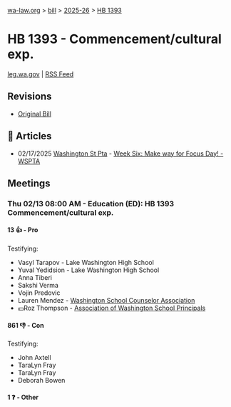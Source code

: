 [wa-law.org](/) > [bill](/bill/) > [2025-26](/bill/2025-26/) > [HB 1393](/bill/2025-26/hb/1393/)

# HB 1393 - Commencement/cultural exp.
[leg.wa.gov](https://app.leg.wa.gov/billsummary?BillNumber=1393&Year=2025&Initiative=false) | [RSS Feed](./rss.xml)

## Revisions
* [Original Bill](1/)

## 📰 Articles
* 02/17/2025 [Washington St Pta](/org/washington_st_pta/) - [Week Six: Make way for Focus Day! - WSPTA](https://www.wastatepta.org/week-six-make-way-for-focus-day/#:~:text=HB%201393)

## Meetings
### Thu 02/13 08:00 AM - Education (ED): HB 1393 Commencement/cultural exp.
#### 13 👍 - Pro
Testifying:
* Vasyl Tarapov - Lake Washington High School
* Yuval Yedidsion - Lake Washington High School
* Anna Tiberi
* Sakshi Verma
* Vojin Predovic
* Lauren Mendez - [Washington School Counselor Association](/org/washington_school_counselor_association/)
* 💵Roz Thompson - [Association of Washington School Principals](/org/association_of_washington_school_principals/)

#### 861 👎 - Con
Testifying:
* John Axtell
* TaraLyn Fray
* TaraLyn Fray
* Deborah Bowen

#### 1 ❓ - Other
